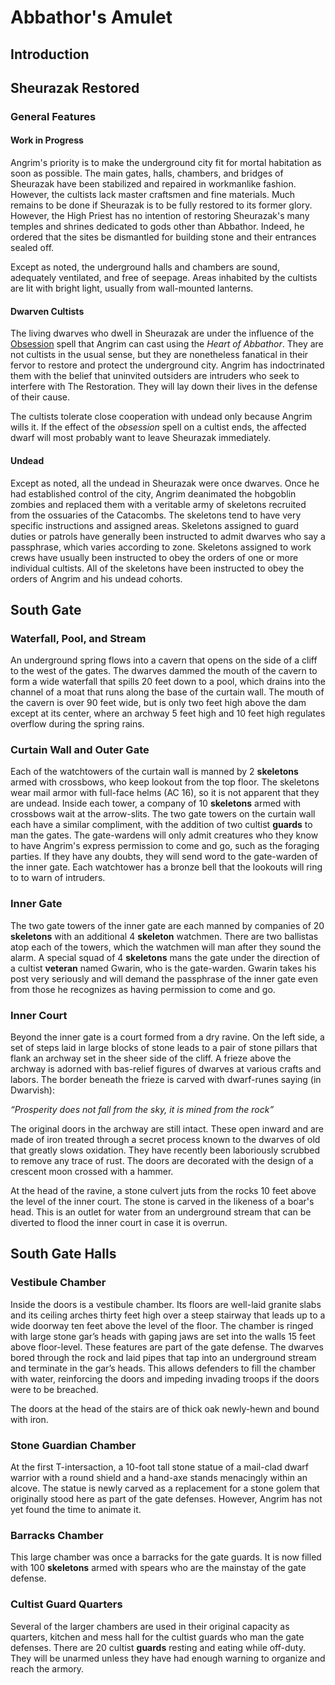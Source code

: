 # Abbathor's Amulet

## Introduction

## Sheurazak Restored

### General Features

#### Work in Progress

Angrim's priority is to make the underground city fit for mortal habitation as soon as possible. The main gates, halls, chambers, and bridges of Sheurazak have been stabilized and repaired in workmanlike fashion. However, the cultists lack master craftsmen and fine materials. Much remains to be done if Sheurazak is to be fully restored to its former glory. However, the High Priest has no intention of restoring Sheurazak's many temples and shrines dedicated to gods other than Abbathor. Indeed, he ordered that the sites be dismantled for building stone and their entrances sealed off.

Except as noted, the underground halls and chambers are sound, adequately ventilated, and free of seepage. Areas inhabited by the cultists are lit with bright light, usually from wall-mounted lanterns.

#### Dwarven Cultists

The living dwarves who dwell in Sheurazak are under the influence of the [Obsession](Obsession.md) spell that Angrim can cast using the _Heart of Abbathor_. They are not cultists in the usual sense, but they are nonetheless fanatical in their fervor to restore and protect the underground city. Angrim has indoctrinated them with the belief that uninvited outsiders are intruders who seek to interfere with The Restoration. They will lay down their lives in the defense of their cause.

The cultists tolerate close cooperation with undead only because Angrim wills it. If the effect of the _obsession_ spell on a cultist ends, the affected dwarf will most probably want to leave Sheurazak immediately.

#### Undead

Except as noted, all the undead in Sheurazak were once dwarves. Once he had established control of the city, Angrim deanimated the hobgoblin zombies and replaced them with a veritable army of skeletons recruited from the ossuaries of the Catacombs. The skeletons tend to have very specific instructions and assigned areas. Skeletons assigned to guard duties or patrols have generally been instructed to admit dwarves who say a passphrase, which varies according to zone. Skeletons assigned to work crews have usually been instructed to obey the orders of one or more individual cultists. All of the skeletons have been instructed to obey the orders of Angrim and his undead cohorts.

## South Gate

### Waterfall, Pool, and Stream

An underground spring flows into a cavern that opens on the side of a cliff to the west of the gates. The dwarves dammed the mouth of the cavern to form a wide waterfall that spills 20 feet down to a pool, which drains into the channel of a moat that runs along the base of the curtain wall. The mouth of the cavern is over 90 feet wide, but is only two feet high above the dam except at its center, where an archway 5 feet high and 10 feet high regulates overflow during the spring rains. 

### Curtain Wall and Outer Gate

Each of the watchtowers of the curtain wall is manned by 2 **skeletons** armed with crossbows, who keep lookout from the top floor. The skeletons wear mail armor with full-face helms (AC 16), so it is not apparent that they are undead. Inside each tower, a company of 10 **skeletons** armed with crossbows wait at the arrow-slits. The two gate towers on the curtain wall each have a similar compliment, with the addition of two cultist **guards** to man the gates. The gate-wardens will only admit creatures who they know to have Angrim's express permission to come and go, such as the foraging parties. If they have any doubts, they will send word to the gate-warden of the inner gate. Each watchtower has a bronze bell that the lookouts will ring to to warn of intruders.

### Inner Gate

The two gate towers of the inner gate are each manned by companies of 20 **skeletons** with an additional 4 **skeleton** watchmen. There are two ballistas atop each of the towers, which the watchmen will man after they sound the alarm. A special squad of 4 **skeletons** mans the gate under the direction of a cultist **veteran** named Gwarin, who is the gate-warden. Gwarin takes his post very seriously and will demand the passphrase of the inner gate even from those he recognizes as having permission to come and go.

### Inner Court

Beyond the inner gate is a court formed from a dry ravine. On the left side, a set of steps laid in large blocks of stone leads to a pair of stone pillars that flank an archway set in the sheer side of the cliff. A frieze above the archway is adorned with bas-relief figures of dwarves at various crafts and labors. The border beneath the frieze is carved with dwarf-runes saying (in Dwarvish):

_“Prosperity does not fall from the sky, it is mined from the rock”_

The original doors in the archway are still intact. These open inward and are made of iron treated through a secret process known to the dwarves of old that greatly slows oxidation. They have recently been laboriously scrubbed to remove any trace of rust. The doors are decorated with the design of a crescent moon crossed with a hammer.

At the head of the ravine, a stone culvert juts from the rocks 10 feet above the level of the inner court. The stone is carved in the likeness of a boar's head. This is an outlet for water from an underground stream that can be diverted to flood the inner court in case it is overrun.

## South Gate Halls

### Vestibule Chamber

Inside the doors is a vestibule chamber. Its floors are well-laid granite slabs and its ceiling arches thirty feet high over a steep stairway that leads up to a wide doorway ten feet above the level of the floor. The chamber is ringed with large stone gar’s heads with gaping jaws are set into the walls 15 feet above floor-level. These features are part of the gate defense. The dwarves bored through the rock and laid pipes that tap into an underground stream and terminate in the gar’s heads. This allows defenders to fill the chamber with water, reinforcing the doors and impeding invading troops if the doors were to be breached.

The doors at the head of the stairs are of thick oak newly-hewn and bound with iron.

### Stone Guardian Chamber

At the first T-intersaction, a 10-foot tall stone statue of a mail-clad dwarf warrior with a round shield and a hand-axe stands menacingly within an alcove. The statue is newly carved as a replacement for a stone golem that originally stood here as part of the gate defenses. However, Angrim has not yet found the time to animate it.

### Barracks Chamber

This large chamber was once a barracks for the gate guards. It is now filled with 100 **skeletons** armed with spears who are the mainstay of the gate defense.

### Cultist Guard Quarters

Several of the larger chambers are used in their original capacity as quarters, kitchen and mess hall for the cultist guards who man the gate defenses. There are 20 cultist **guards** resting and eating while off-duty. They will be unarmed unless they have had enough warning to organize and reach the armory.

